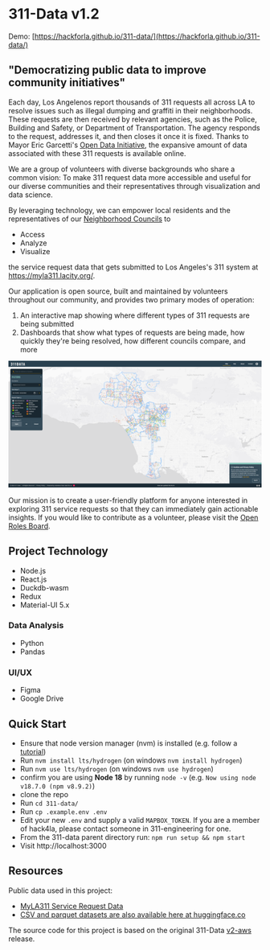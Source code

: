 # 311-Data v1.2

Demo: [https://hackforla.github.io/311-data/](https://hackforla.github.io/311-data/)

## "Democratizing public data to improve community initiatives"

Each day, Los Angelenos report thousands of 311 requests all across LA to resolve issues such as illegal dumping and graffiti in their neighborhoods. These requests are then received by relevant agencies, such as the Police, Building and Safety, or Department of Transportation. The agency responds to the request, addresses it, and then closes it once it is fixed. Thanks to Mayor Eric Garcetti's [Open Data Initiative](https://data.lacity.org/), the expansive amount of data associated with these 311 requests is available online.

We are a group of volunteers with diverse backgrounds who share a common vision: To make 311 request data more accessible and useful for our diverse communities and their representatives through visualization and data science.

By leveraging technology, we can empower local residents and the representatives of our [Neighborhood Councils](https://empowerla.org/councils/) to

- Access
- Analyze
- Visualize

the service request data that gets submitted to Los Angeles's 311 system at https://myla311.lacity.org/.

Our application is open source, built and maintained by volunteers throughout our community, and provides two primary modes of operation:

1. An interactive map showing where different types of 311 requests are being submitted
1. Dashboards that show what types of requests are being made, how quickly they're being resolved, how different councils compare, and more

![screenshot](./assets/screenshot.PNG)

Our mission is to create a user-friendly platform for anyone interested in exploring 311 service requests so that they can immediately gain actionable insights. If you would like to contribute as a volunteer, please visit the [Open Roles Board](https://github.com/orgs/hackforla/projects/67/views/1?filterQuery=repo%3A%22hackforla%2F311-data%22+status%3A%22Currently+Recruiting%22).

## Project Technology

- Node.js
- React.js
- Duckdb-wasm
- Redux
- Material-UI 5.x

### Data Analysis

- Python
- Pandas

### UI/UX

- Figma
- Google Drive

## Quick Start

- Ensure that node version manager (nvm) is installed (e.g. follow a [tutorial](https://heynode.com/tutorial/install-nodejs-locally-nvm/))
- Run `nvm install lts/hydrogen` (on windows `nvm install hydrogen`)
- Run `nvm use lts/hydrogen` (on windows `nvm use hydrogen`)
- confirm you are using **Node 18** by running `node -v` (e.g. `Now using node v18.7.0 (npm v8.9.2)`)
- clone the repo
- Run `cd 311-data/`
- Run `cp .example.env .env`
- Edit your new `.env` and supply a valid `MAPBOX_TOKEN`. If you are a member of hack4la, please contact someone in 311-engineering for one.
- From the 311-data parent directory run: `npm run setup && npm start`
- Visit http://localhost:3000

## Resources

Public data used in this project:

- [MyLA311 Service Request Data](https://data.lacity.org/browse?q=myla311%20service%20request%20data&sortBy=relevance)
- [CSV and parquet datasets are also available here at huggingface.co](https://huggingface.co/311-data)

The source code for this project is based on the original 311-Data [v2-aws](https://github.com/hackforla/311-data/releases/tag/v2-aws) release.
